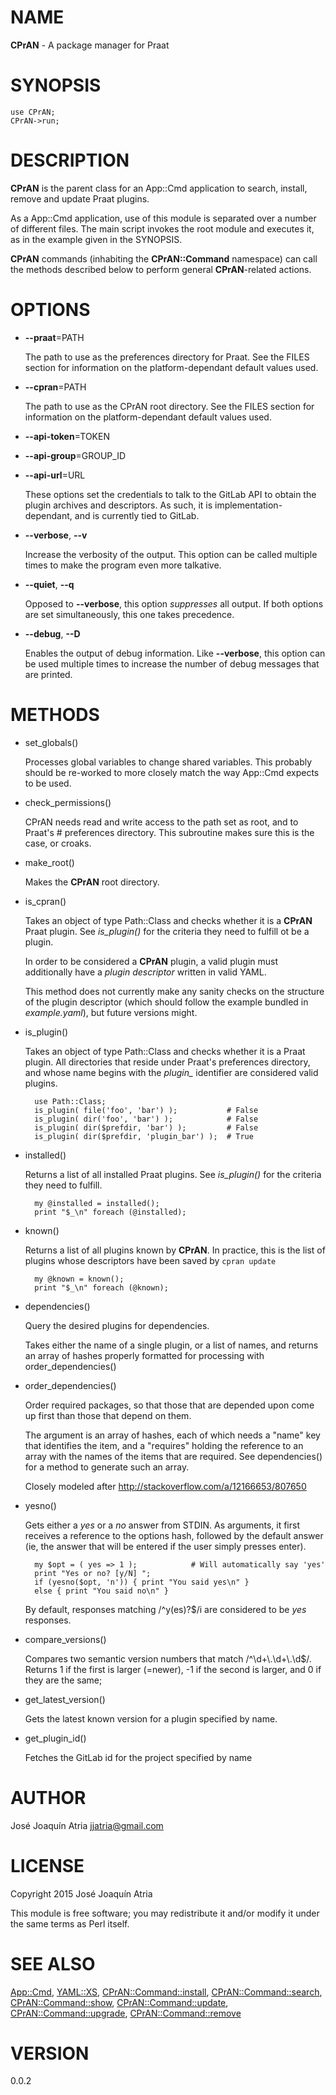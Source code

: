 # NAME

**CPrAN** - A package manager for Praat

# SYNOPSIS

    use CPrAN;
    CPrAN->run;

# DESCRIPTION

**CPrAN** is the parent class for an App::Cmd application to search, install,
remove and update Praat plugins.

As a App::Cmd application, use of this module is separated over a number of
different files. The main script invokes the root module and executes it, as in
the example given in the SYNOPSIS.

**CPrAN** commands (inhabiting the **CPrAN::Command** namespace) can call the
methods described below to perform general **CPrAN**-related actions.

# OPTIONS

- **--praat**=PATH

    The path to use as the preferences directory for Praat. See the FILES section
    for information on the platform-dependant default values used.

- **--cpran**=PATH

    The path to use as the CPrAN root directory. See the FILES section
    for information on the platform-dependant default values used.

- **--api-token**=TOKEN
- **--api-group**=GROUP\_ID
- **--api-url**=URL

    These options set the credentials to talk to the GitLab API to obtain the
    plugin archives and descriptors. As such, it is implementation-dependant, and is
    currently tied to GitLab.

- **--verbose**, **--v**

    Increase the verbosity of the output. This option can be called multiple times
    to make the program even more talkative.

- **--quiet**, **--q**

    Opposed to **--verbose**, this option _suppresses_ all output. If both options
    are set simultaneously, this one takes precedence.

- **--debug**, **--D**

    Enables the output of debug information. Like **--verbose**, this option can be
    used multiple times to increase the number of debug messages that are printed.

# METHODS

- set\_globals()

    Processes global variables to change shared variables. This probably should be
    re-worked to more closely match the way App::Cmd expects to be used.

- check\_permissions()

    CPrAN needs read and write access to the path set as root, and to Praat's
    \# preferences directory. This subroutine makes sure this is the case, or croaks.

- make\_root()

    Makes the **CPrAN** root directory.

- is\_cpran()

    Takes an object of type Path::Class and checks whether it is a **CPrAN** Praat
    plugin. See _is\_plugin()_ for the criteria they need to fulfill ot be a plugin.

    In order to be considered a **CPrAN** plugin, a valid plugin must additionally
    have a _plugin descriptor_ written in valid YAML.

    This method does not currently make any sanity checks on the structure of the
    plugin descriptor (which should follow the example bundled in _example.yaml_),
    but future versions might.

- is\_plugin()

    Takes an object of type Path::Class and checks whether it is a Praat plugin. All
    directories that reside under Praat's preferences directory, and whose name
    begins with the _plugin\__ identifier are considered valid plugins.

        use Path::Class;
        is_plugin( file('foo', 'bar') );           # False
        is_plugin( dir('foo', 'bar') );            # False
        is_plugin( dir($prefdir, 'bar') );         # False
        is_plugin( dir($prefdir, 'plugin_bar') );  # True

- installed()

    Returns a list of all installed Praat plugins. See _is\_plugin()_ for the
    criteria they need to fulfill.

        my @installed = installed();
        print "$_\n" foreach (@installed);

- known()

    Returns a list of all plugins known by **CPrAN**. In practice, this is the list
    of plugins whose descriptors have been saved by `cpran update`

        my @known = known();
        print "$_\n" foreach (@known);

- dependencies()

    Query the desired plugins for dependencies.

    Takes either the name of a single plugin, or a list of names, and returns
    an array of hashes properly formatted for processing with order\_dependencies()

- order\_dependencies()

    Order required packages, so that those that are depended upon come up first than
    those that depend on them.

    The argument is an array of hashes, each of which needs a "name" key that
    identifies the item, and a "requires" holding the reference to an array with
    the names of the items that are required. See dependencies() for a method to
    generate such an array.

    Closely modeled after http://stackoverflow.com/a/12166653/807650

- yesno()

    Gets either a _yes_ or a _no_ answer from STDIN. As arguments, it first
    receives a reference to the options hash, followed by the default answer (ie,
    the answer that will be entered if the user simply presses enter).

        my $opt = ( yes => 1 );            # Will automatically say 'yes'
        print "Yes or no? [y/N] ";
        if (yesno($opt, 'n')) { print "You said yes\n" }
        else { print "You said no\n" }

    By default, responses matching /^y(es)?$/i are considered to be _yes_
    responses.

- compare\_versions()

    Compares two semantic version numbers that match /^\\d+\\.\\d+\\.\\d$/. Returns 1 if
    the first is larger (=newer), -1 if the second is larger, and 0 if they are the
    same;

- get\_latest\_version()

    Gets the latest known version for a plugin specified by name.

- get\_plugin\_id()

    Fetches the GitLab id for the project specified by name

# AUTHOR

José Joaquín Atria <jjatria@gmail.com>

# LICENSE

Copyright 2015 José Joaquín Atria

This module is free software; you may redistribute it and/or modify it under
the same terms as Perl itself.

# SEE ALSO

[App::Cmd](https://metacpan.org/pod/App::Cmd), [YAML::XS](https://metacpan.org/pod/YAML::XS),
[CPrAN::Command::install](install),
[CPrAN::Command::search](search),
[CPrAN::Command::show](show),
[CPrAN::Command::update](update),
[CPrAN::Command::upgrade](upgrade),
[CPrAN::Command::remove](remove)

# VERSION

0.0.2
